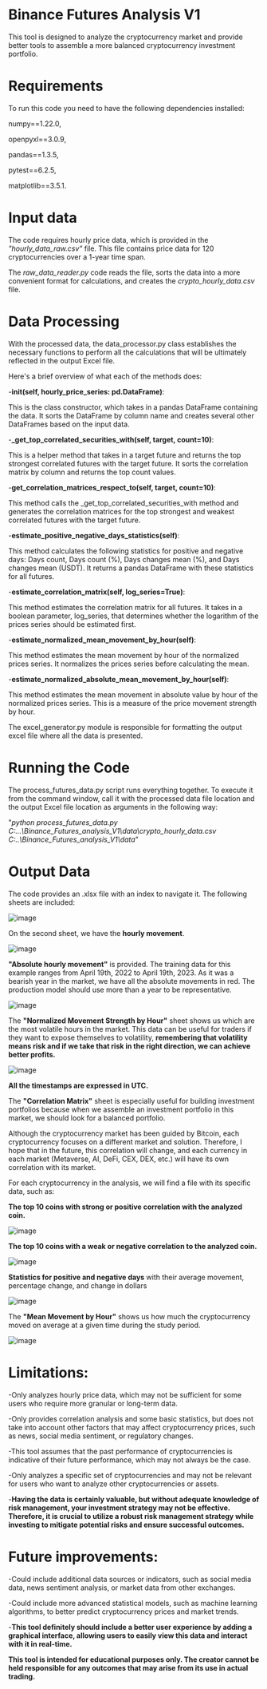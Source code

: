 # Binance Futures Analysis V1

This tool is designed to analyze the cryptocurrency market and provide better tools to assemble a more balanced cryptocurrency investment portfolio.

# Requirements

To run this code you need to have the following dependencies installed: 

numpy==1.22.0,  

openpyxl==3.0.9, 

pandas==1.3.5, 

pytest==6.2.5, 

matplotlib==3.5.1.

# Input data

The code requires hourly price data, which is provided in the *_"hourly_data_raw.csv"_* file. This file contains price data for 120 cryptocurrencies over a 1-year time span.

The *_raw_data_reader.py_* code reads the file, sorts the data into a more convenient format for calculations, and creates the *_crypto_hourly_data.csv_* file.

# Data Processing

With the processed data, the data_processor.py class establishes the necessary functions to perform all the calculations that will be ultimately reflected in the output Excel file.

Here's a brief overview of what each of the methods does:

-**__init__(self, hourly_price_series: pd.DataFrame)**: 

This is the class constructor, which takes in a pandas DataFrame containing the data. It sorts the DataFrame by column name and creates several other DataFrames based on the input data.

-**_get_top_correlated_securities_with(self, target, count=10)**: 

This is a helper method that takes in a target future and returns the top strongest correlated futures with the target future. It sorts the correlation matrix by column and returns the top count values.

-**get_correlation_matrices_respect_to(self, target, count=10)**: 

This method calls the _get_top_correlated_securities_with method and generates the correlation matrices for the top strongest and weakest correlated futures with the target future.

-**estimate_positive_negative_days_statistics(self)**: 

This method calculates the following statistics for positive and negative days: Days count, Days count (%), Days changes mean (%), and Days changes mean (USDT). It returns a pandas DataFrame with these statistics for all futures.

-**estimate_correlation_matrix(self, log_series=True)**: 

This method estimates the correlation matrix for all futures. It takes in a boolean parameter, log_series, that determines whether the logarithm of the prices series should be estimated first.

-**estimate_normalized_mean_movement_by_hour(self)**: 

This method estimates the mean movement by hour of the normalized prices series. It normalizes the prices series before calculating the mean.

-**estimate_normalized_absolute_mean_movement_by_hour(self)**: 

This method estimates the mean movement in absolute value by hour of the normalized prices series. This is a measure of the price movement strength by hour.

The excel_generator.py module is responsible for formatting the output excel file where all the data is presented.

# Running the Code

The process_futures_data.py script runs everything together. To execute it from the command window, call it with the processed data file location and the output Excel file location as arguments in the following way:

"*_python process_futures_data.py C:\...\Binance_Futures_analysis_V1\data\crypto_hourly_data.csv C:\..\Binance_Futures_analysis_V1\data_*"

# Output Data

The code provides an .xlsx file with an index to navigate it. The following sheets are included:

![image](https://user-images.githubusercontent.com/62271657/233517973-982161e3-9d37-471c-978d-29c15d7bc113.png)

On the second sheet, we have the **hourly movement**.

![image](https://user-images.githubusercontent.com/62271657/233518121-10c84e77-14c9-4644-84ba-f6741a35de41.png)

**"Absolute hourly movement"** is provided. The training data for this example ranges from April 19th, 2022 to April 19th, 2023. As it was a bearish year in the market, we have all the absolute movements in red. The production model should use more than a year to be representative.

![image](https://user-images.githubusercontent.com/62271657/233518323-02de6de1-394e-461c-97d7-11d18489ef6e.png)

The **"Normalized Movement Strength by Hour"** sheet shows us which are the most volatile hours in the market. This data can be useful for traders if they want to expose themselves to volatility, **remembering that volatility means risk and if we take that risk in the right direction, we can achieve better profits.**

![image](https://user-images.githubusercontent.com/62271657/233518550-54ee2ec1-e1fa-48fc-8568-c0ba5ee7013c.png)

**All the timestamps are expressed in UTC.**

The **"Correlation Matrix"** sheet is especially useful for building investment portfolios because when we assemble an investment portfolio in this market, we should look for a balanced portfolio. 

Although the cryptocurrency market has been guided by Bitcoin, each cryptocurrency focuses on a different market and solution. Therefore, I hope that in the future, this correlation will change, and each currency in each market (Metaverse, AI, DeFi, CEX, DEX, etc.) will have its own correlation with its market.

For each cryptocurrency in the analysis, we will find a file with its specific data, such as:

**The top 10 coins with strong or positive correlation with the analyzed coin.**

![image](https://user-images.githubusercontent.com/62271657/233519064-63c793ef-dd98-4e29-9f2d-b60c2b796c05.png)

**The top 10 coins with a weak or negative correlation to the analyzed coin.**

![image](https://user-images.githubusercontent.com/62271657/233519338-58048db5-cfe3-48a0-ab2c-e116cf30a80d.png)

**Statistics for positive and negative days** with their average movement, percentage change, and change in dollars

![image](https://user-images.githubusercontent.com/62271657/233519488-3f6551cb-9dca-4f24-85e5-745f8593805d.png)

The **"Mean Movement by Hour"** shows us how much the cryptocurrency moved on average at a given time during the study period.

![image](https://user-images.githubusercontent.com/62271657/233519620-2605c1a8-dc12-41e0-935a-6793db0e0db3.png)

# Limitations:

-Only analyzes hourly price data, which may not be sufficient for some users who require more granular or long-term data.

-Only provides correlation analysis and some basic statistics, but does not take into account other factors that may affect cryptocurrency prices, such as news, social media sentiment, or regulatory changes.

-This tool assumes that the past performance of cryptocurrencies is indicative of their future performance, which may not always be the case.

-Only analyzes a specific set of cryptocurrencies and may not be relevant for users who want to analyze other cryptocurrencies or assets.

-**Having the data is certainly valuable, but without adequate knowledge of risk management, your investment strategy may not be effective. Therefore, it is crucial to utilize a robust risk management strategy while investing to mitigate potential risks and ensure successful outcomes.**

# Future improvements:

-Could include additional data sources or indicators, such as social media data, news sentiment analysis, or market data from other exchanges.

-Could include more advanced statistical models, such as machine learning algorithms, to better predict cryptocurrency prices and market trends.

-**This tool definitely should include a better user experience by adding a graphical interface, allowing users to easily view this data and interact with it in real-time.**


**This tool is intended for educational purposes only. The creator cannot be held responsible for any outcomes that may arise from its use in actual trading.**
